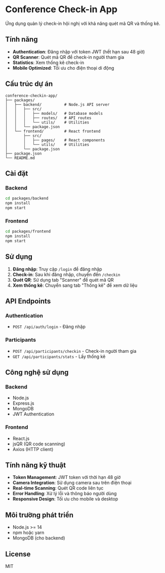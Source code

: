 # Conference Check-in App

Ứng dụng quản lý check-in hội nghị với khả năng quét mã QR và thống kê.

## Tính năng

- **Authentication**: Đăng nhập với token JWT (hết hạn sau 48 giờ)
- **QR Scanner**: Quét mã QR để check-in người tham gia
- **Statistics**: Xem thống kê check-in
- **Mobile Optimized**: Tối ưu cho điện thoại di động

## Cấu trúc dự án

```
conference-checkin-app/
├── packages/
│   ├── backend/          # Node.js API server
│   │   ├── src/
│   │   │   ├── models/   # Database models
│   │   │   ├── routes/   # API routes
│   │   │   └── utils/    # Utilities
│   │   └── package.json
│   └── frontend/         # React frontend
│       ├── src/
│       │   ├── pages/    # React components
│       │   └── utils/    # Utilities
│       └── package.json
├── package.json
└── README.md
```

## Cài đặt

### Backend

```bash
cd packages/backend
npm install
npm start
```

### Frontend

```bash
cd packages/frontend
npm install
npm start
```

## Sử dụng

1. **Đăng nhập**: Truy cập `/login` để đăng nhập
2. **Check-in**: Sau khi đăng nhập, chuyển đến `/checkin`
3. **Quét QR**: Sử dụng tab "Scanner" để quét mã QR
4. **Xem thống kê**: Chuyển sang tab "Thống kê" để xem dữ liệu

## API Endpoints

### Authentication
- `POST /api/auth/login` - Đăng nhập

### Participants
- `POST /api/participants/checkin` - Check-in người tham gia
- `GET /api/participants/stats` - Lấy thống kê

## Công nghệ sử dụng

### Backend
- Node.js
- Express.js
- MongoDB
- JWT Authentication

### Frontend
- React.js
- jsQR (QR code scanning)
- Axios (HTTP client)

## Tính năng kỹ thuật

- **Token Management**: JWT token với thời hạn 48 giờ
- **Camera Integration**: Sử dụng camera sau trên điện thoại
- **Real-time Scanning**: Quét QR code liên tục
- **Error Handling**: Xử lý lỗi và thông báo người dùng
- **Responsive Design**: Tối ưu cho mobile và desktop

## Môi trường phát triển

- Node.js >= 14
- npm hoặc yarn
- MongoDB (cho backend)

## License

MIT 